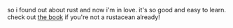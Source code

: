 so i found out about rust and now i'm in love. it's so good and easy to learn. check out [the book](https://doc.rust-lang.org/stable/book/) if you're not a rustacean already!

